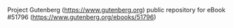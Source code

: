 Project Gutenberg (https://www.gutenberg.org) public repository for
eBook #51796 (https://www.gutenberg.org/ebooks/51796)
